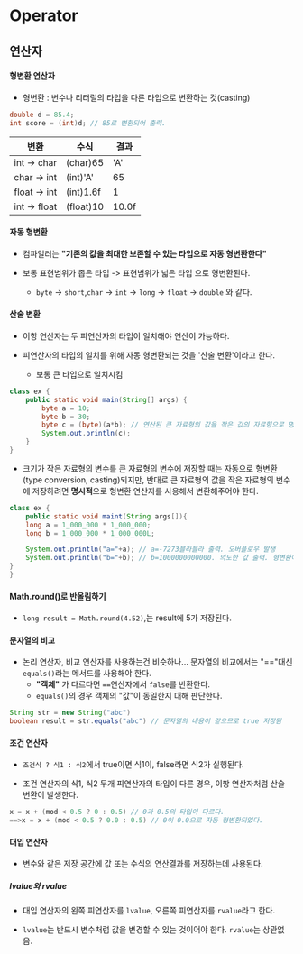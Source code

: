 # Operator

## 연산자

#### 형변환 연산자

- 형변환 : 변수나 리터럴의 타입을 다른 타입으로 변환하는 것(casting)

```java
double d = 85.4;
int score = (int)d; // 85로 변환되어 출력.
```

| 변환           | 수식        | 결과    |
| ------------ | --------- | ----- |
| int -> char  | (char)65  | 'A'   |
| char -> int  | (int)'A'  | 65    |
| float -> int | (int)1.6f | 1     |
| int -> float | (float)10 | 10.0f |

#### 자동 형변환

- 컴파일러는 **"기존의 값을 최대한 보존할 수 있는 타입으로 자동 형변환한다"**

- 보통 표현범위가 좁은 타입 -> 표현범위가 넓은 타입 으로 형변환된다.
  
  - `byte` -> `short`,`char` -> `int` -> `long` -> `float` -> `double` 와 같다.

#### 산술 변환

- 이항 연산자는 두 피연산자의 타입이 일치해야 연산이 가능하다.

- 피연산자의 타입의 일치를 위해 자동 형변환되는 것을 '산술 변환'이라고 한다.
  
  - 보통 큰 타입으로 일치시킴

```java
class ex {
    public static void main(String[] args) {
        byte a = 10;
        byte b = 30;
        byte c = (byte)(a*b); // 연산된 큰 자료형의 값을 작은 값의 자료형으로 명시적으로 변환해줌.
        System.out.println(c);
    }
}
```

- 크기가 작은 자료형의 변수를 큰 자료형의 변수에 저장할 때는 자동으로 형변환(type conversion, casting)되지만, 반대로 큰 자료형의 값을 작은 자료형의 변수에 저장하려면 **명시적**으로 형변환 연산자를 사용해서 변환해주어야 한다.

```java
class ex {
    public static void maint(String args[]){
    long a = 1_000_000 * 1_000_000;
    long b = 1_000_000 * 1_000_000L;

    System.out.println("a="+a); // a=-7273블라블라 출력. 오버플로우 발생
    System.out.println("b="+b); // b=1000000000000. 의도한 값 출력. 형변환이 잘 이루어졌
}
}
```

#### Math.round()로 반올림하기

- `long result = Math.round(4.52)`,는 result에  5가 저장된다.

#### 문자열의 비교

- 논리 연산자, 비교 연산자를 사용하는건 비슷하나... 문자열의 비교에서는 "=="대신 `equals()`라는 메서드를 사용해야 한다.
  - **"객체"** 가 다르다면 `==`연산자에서 `false`를 반환한다.
  - `equals()`의 경우 객체의 "값"이 동일한지 대해 판단한다.

```java
String str = new String("abc")
boolean result = str.equals("abc") // 문자열의 내용이 같으므로 true 저장됨
```

#### 조건 연산자

- `조건식 ? 식1 : 식2`에서 true이면 식1이, false라면 식2가 실행된다.

- 조건 연산자의 식1, 식2 두개 피연산자의 타입이 다른 경우, 이항 연산자처럼 산술 변환이 발생한다.

```java
x = x + (mod < 0.5 ? 0 : 0.5) // 0과 0.5의 타입이 다르다.
==>x = x + (mod < 0.5 ? 0.0 : 0.5) // 0이 0.0으로 자동 형변환되었다.
```

#### 대입 연산자

- 변수와 같은 저장 공간에 값 또는 수식의 연산결과를 저장하는데 사용된다.

##### lvalue와 rvalue

- 대입 연산자의 왼쪽 피연산자를 `lvalue`, 오른쪽 피연산자를  `rvalue`라고 한다.

- `lvalue`는 반드시 변수처럼 값을 변경할 수 있는 것이어야 한다. `rvalue`는 상관없음.
